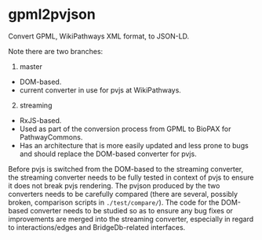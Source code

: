 gpml2pvjson
=========

Convert GPML, WikiPathways XML format, to JSON-LD.

Note there are two branches:

1. master
  * DOM-based.
  * current converter in use for pvjs at WikiPathways.
2. streaming
  * RxJS-based.
  * Used as part of the conversion process from GPML to BioPAX for PathwayCommons.
  * Has an architecture that is more easily updated and less prone to bugs and should replace the DOM-based converter for pvjs.

Before pvjs is switched from the DOM-based to the streaming converter, the streaming converter needs to be fully tested in context of pvjs to ensure it does not break pvjs rendering. The pvjson produced by the two converters needs to be carefully compared (there are several, possibly broken, comparison scripts in `./test/compare/`). The code for the DOM-based converter needs to be studied so as to ensure any bug fixes or improvements are merged into the streaming converter, especially in regard to interactions/edges and BridgeDb-related interfaces.
